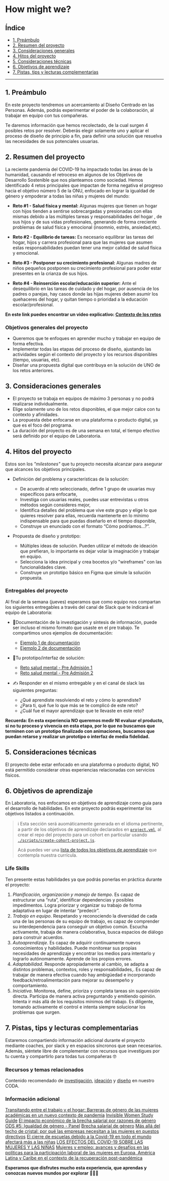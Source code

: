 # How might we?

## Índice

- [1. Preámbulo](#1-preámbulo)
- [2. Resumen del proyecto](#2-resumen-del-proyecto)
- [3. Consideraciones generales](#3-consideraciones-generales)
- [4. Hitos del proyecto](#4-hitos-del-proyecto)
- [5. Consideraciones técnicas](#5-consideraciones-tecnicas)
- [6. Objetivos de aprendizaje](#6-objetivos-de-aprendizaje)
- [7. Pistas, tips y lecturas complementarias](#7-pistas-tips-y-lecturas-complementarias)

---

## 1. Preámbulo

En este proyecto tendremos un acercamiento al Diseño Centrado en las Personas.
Además, podrás experimentar el poder de la colaboración, al trabajar en equipo
con tus compañeras.

Te daremos información que hemos recolectado, de la cual surgen 4 posibles retos
por resolver. Deberás elegir solamente uno y aplicar el proceso de diseño de
principio a fin, para definir una solución que resuelva las necesidades de sus
potenciales usuarias.

## 2. Resumen del proyecto

La reciente pandemia del COVID-19 ha impactado todas las áreas de la humanidad,
causando el retroceso en algunos de los Objetivos de Desarrollo Sostenible que nos
planteamos como sociedad. Hemos identificado 4 retos principales que impactan de
forma negativa el progreso hacia el objetivo número 5 de la ONU, enfocado en lograr
la igualdad de género y empoderar a todas las niñas y mujeres del mundo:

- **Reto #1 - Salud física y mental:** Algunas mujeres que tienen un hogar con hijos
tienden a sentirse sobrecargadas y presionadas con ellas mismas debido a las múltiples
tareas y responsabilidades del hogar , de sus hijos y de sus vidas profesionales,
generando de forma creciente problemas de salud física y emocional (insomnio, estrés,
ansiedad,etc).

- **Reto #2 - Equilibrio de tareas:** Es necesario equilibrar las tareas del hogar,
hijos y carrera profesional para que las mujeres que asumen estas responsabilidades
puedan tener una mejor calidad de salud física y emocional.

- **Reto #3 - Postponer su crecimiento profesional:** Algunas madres de niños pequeños
postponen su crecimiento profesional para poder estar presentes en la crianza de
sus hijos.

- **Reto #4 - Reinserción escolar/educación superior:** Ante el desequilibrio
en las tareas de cuidado y del hogar, por ausencia de los padres o parejas, hay
casos donde las hijas mujeres deben asumir los quehaceres del hogar, y quitan
tiempo o prioridad a la educación escolar/profesional.

**En este link puedes encontrar un video explicativo: [Contexto de los retos](https://drive.google.com/file/d/1wVG7u0XPJWeTmGAx9Bnv8SxK0E3jHP1z/view?usp=drive_link)**

### Objetivos generales del proyecto

- Queremos que te enfoques en aprender mucho y trabajar en equipo de forma efectiva.
- Implementar todas las etapas del proceso de diseño, ajustando las actividades
según el contexto del proyecto y los recursos disponibles (tiempo, usuarias, etc).
- Diseñar una propuesta digital que contribuya en la solución de UNO de los retos
anteriores.

## 3. Consideraciones generales

- El proyecto se trabaja en equipos de máximo 3 personas y no podrá realizarse
individualmente.
- Elige solamente uno de los retos disponibles, el que mejor calce con tu contexto
y afinidades.
- La propuesta debe enfocarse en una plataforma o producto digital, ya que es el
foco del programa.
- La duración del proyecto es de una semana en total, el tiempo efectivo será
definido por el equipo de Laboratoria.

## 4. Hitos del proyecto

Estos son los *"milestones"* que tu proyecto necesita alcanzar para asegurar
que alcances los objetivos principales.

- Definición del problema y características de la solución:

  * De acuerdo al reto seleccionado, define 1 grupo de usuarias muy específicos
  para enfocarte,
  * Investiga con usuarias reales, puedes usar entrevistas u otros métodos según
  consideres mejor,
  * Identifica detalles del problema que vive este grupo y elige lo que quieres resolver
  para ellas, recuerda mantenerte en lo mínimo indispensable para que puedas diseñarlo
  en el tiempo disponible,
  * Construye un enunciado con el formato “Cómo podríamos...?”.

- Propuesta de diseño y prototipo:

  * Múltiples ideas de solución. Pueden utilizar el método de ideación que prefieran,
  lo importante es dejar volar la imaginación y trabajar en equipo.
  * Selecciona la idea principal y crea bocetos y/o "wireframes" con las funcionalidades
  clave.
  * Construye un prototipo básico en Figma que simule la solución propuesta.

### Entregables del proyecto

Al final de la semana (jueves) esperamos que como equipo nos compartan los siguientes
entregables a través del canal de Slack que te indicará el equipo de Laboratoria:

- 📗Documentación de la investigación y síntesis de información, puede ser
incluso el mismo formato que usaste en el pre trabajo. Te compartimos unos
ejemplos de documentación:

  * [Ejemplo 1 de documentación](https://www.figma.com/file/D59ZwRl1z4XDlnaZFuDKsS/Research-documentaci%C3%B3n?node-id=0%3A1&t=6UtdtkRGd0yGo5ve-0)
  * [Ejemplo 2 de documentación](https://docs.google.com/presentation/d/1mbRxMZIoVEhoJBNz1Cu5dG_MrDIVjV_k-t82J1ZGKvE/edit?usp=sharing)
  
- 🛴Tu prototipo/interfaz de solución:

  * [Reto salud mental - Pre Admisión 1](https://www.figma.com/file/sjjtK1eJCJ3QHrHvKEHidG/Prototipo?node-id=0%3A1&t=mDTSCgshDRF5PWH7-0)
  * [Reto salud mental - Pre Admisión 2](https://www.figma.com/file/sjjtK1eJCJ3QHrHvKEHidG/Prototipo?node-id=6%3A17&t=l8YzaLSuINZCvQs0-0)

- ✍️ Responder en el mismo entregable y en el canal de slack las siguientes
preguntas:

  * ¿Qué aprendiste resolviendo el reto y cómo lo aprendiste?
  * ¿Para ti, qué fue lo que más se te complicó de este reto?
  * ¿Cuál fue el mayor aprendizaje que te llevaste en este reto?

**Recuerda: En esta experiencia NO queremos medir NI evaluar el producto, si no tu
proceso y vivencia en esta etapa, por lo que no buscamos que terminen con un prototipo
finalizado con animaciones, buscamos que puedan retarse y realizar un prototipo o
interfaz de media fidelidad.**

## 5. Consideraciones técnicas

El proyecto debe estar enfocado en una plataforma o producto digital, NO está
permitido considerar otras experiencias relacionadas con servicios físicos.

## 6. Objetivos de aprendizaje

En Laboratoria, nos enfocamos en objetivos de aprendizaje como guía para el
desarrollo de habilidades. En este proyecto podrás experimentar los objetivos
listados a continuación.

> ℹ️ Esta sección será auomáticamente generada en el idioma pertinente, a partir
> de los objetivos de aprendizaje declarados en [`project.yml`](./project.yml),
> al crear el repo del proyecto para un cohort en particular usando
> [`./scripts/create-cohort-project.js`](../../scripts#create-cohort-project-coaches).
>
> Acá puedes ver una [lista de todos los objetivos de aprendizaje](../../learning-objectives/data.yml)
> que contempla nuestra currícula.

### Life Skills

Ten presente estas habilidades ya que podrás ponerlas en práctica durante el proyecto:

1. *Planificación, organización y manejo de tiempo*. Es capaz de estructurar
  una “ruta”, identificar dependencias y posibles impedimentos. Logra
  priorizar y organizar su trabajo de forma adaptativa en lugar de intentar “predecir”.
2. *Trabajo en equipo*. Respetando y reconociendo la diversidad de cada una de
  las personas de su equipo de trabajo, es capaz de comprender su
  interdependencia para conseguir un objetivo común. Escucha activamente,
  trabaja de manera colaborativa, busca espacios de diálogo para construir acuerdos.
3. *Autoaprendizaje*. Es capaz de adquirir continuamente nuevos conocimientos
  y habilidades. Puede monitorear sus propias necesidades de aprendizaje y
  encontrar los medios para intentarlo y lograrlo autónomamente. Aprende de los
  propios errores.
4. *Adaptabilidad*. Responde apropiadamente al cambio, se adapta a distintos
  problemas, contextos, roles y responsabilidades,. Es capaz de trabajar de
  manera efectiva cuando hay ambigüedad e incorporando
  feedback/retroalimentación para mejorar su desempeño y comportamiento.
5. *Iniciativa*. Monitorea, define, prioriza y completa tareas sin supervisión
  directa. Participa de manera activa preguntando y emitiendo opinión. Intenta
  ir más allá de los requisitos mínimos del trabajo. Es diligente, tomando
  activamente el control e intenta siempre solucionar los problemas que surgen.

## 7. Pistas, tips y lecturas complementarias

Estaremos compartiendo información adicional durante el proyecto mediante
coaches, por slack y en espacios síncronos que sean necesarios. Además,
siéntete libre de complementar con recursos que investigues por tu
cuenta y compartirlo para todas tus compañeras 🤓

### Recursos y temas relacionados

Contenido recomendado de [investigación](https://coda.io/d/Bootcamp-UX-Contenido_dqkqk2rV9Z2/Investigacion_suHhF),
[ideación](https://coda.io/d/Bootcamp-UX-Contenido_dqkqk2rV9Z2/Ideacion_sumh5)
y [diseño](https://coda.io/d/Bootcamp-UX-Contenido_dqkqk2rV9Z2/Prototipado_suXAI#_lusmx)
en nuestro CODA.

### Información adicional

[Transitando entre el trabajo y el hogar: Barreras de género de las mujeres académicas
en un nuevo contexto de pandemia](https://tesis.pucp.edu.pe/repositorio/handle/20.500.12404/23535)
[Invisible Women Study Guide](https://rednaranja.com.ve/wp-content/uploads/2022/04/Invisible-Women-Study-Guide-FULL.pdf)
[El impacto económico de la brecha salarial por razones de género](https://www.defensoria.gob.pe/deunavezportodas/wp-content/uploads/2019/11/Brecha-salarial-por-razones-de-genero-2019-DP.pdf)
[ODS #5: Igualdad de género - Panel](https://www.youtube.com/watch?v=KmMj65ZS-KA)
[Brecha salarial de género](https://imco.org.mx/wp-content/uploads/2022/11/Brecha-salarial-de-genero_estudio.pdf)
[Más allá del techo de cristal: por qué las empresas necesitan a las mujeres en puestos
directivos](https://ilo.org/infostories/es-ES/Stories/Employment/beyond-the-glass-ceiling#introduction)
[El cierre de escuelas debido a la Covid-19 en todo el mundo afectará más a las niñas](https://es.unesco.org/news/cierre-escuelas-debido-covid-19-todo-mundo-afectara-mas-ninas)
[LOS EFECTOS DEL COVID-19 SOBRE LAS MUJERES Y LAS NIÑAS](https://interactive.unwomen.org/multimedia/explainer/covid19/es/index.html)
[Mujeres y empleo: avances y desafíos en las políticas para la participación
laboral de las mujeres en Europa, América Latina y Caribe en el contexto de
la recuperación post-pandémica](https://eurosocial.eu/wp-content/uploads/2022/06/PS_EULAC_Policy-Brief-mujeres-empleo-ES.pdf)

**Esperamos que disfrutes mucho esta experiencia, que aprendas y conozcas nuevos
mundos por explorar** 💪🏽💛
